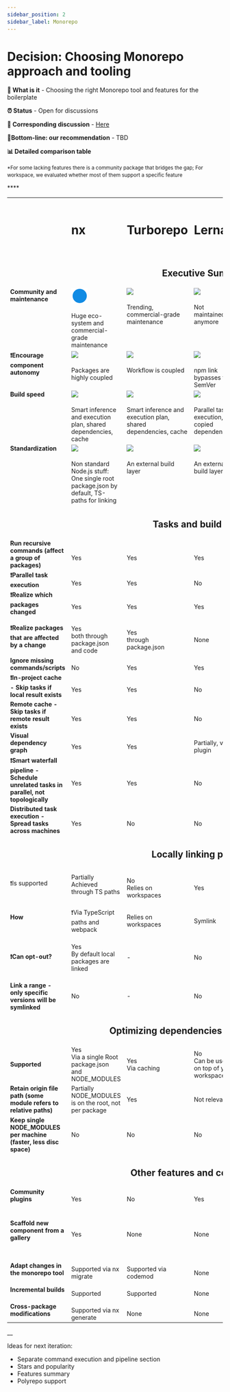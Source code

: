 ```yaml
---
sidebar_position: 2
sidebar_label: Monorepo
---
```


# Decision: Choosing **Monorepo** approach and tooling

**📔 What is it** - Choosing the right Monorepo tool and features for the boilerplate

**⏰ Status** - Open for discussions

**📁 Corresponding discussion** - [Here](https://github.com/practicajs/practica/issues/80)

**🎯Bottom-line: our recommendation** - TBD

**📊 Detailed comparison table**

<small>*For some lacking features there is a community package that bridges the gap; For workspace, we evaluated whether most of them support a specific feature</small>

<table valign="top">
  <tr>
    <td></td>
    <td><h1>nx</h1></td>
    <td><h1>Turborepo</h1></td>
    <td><h1>Lerna</h1></td>
    <td><h1>workspace (npm, yarn, pnpm)</h1></td>
  </tr>
  <tr>
    <td colspan="5" align="center"><h2>Executive Summary</h2></td>
  </tr>
  <tr valign="top">
    <td><b>Community and maintenance</b></td>
    <td><img src="/docs/static/img/docs/decisions/full.png"/><br/><br/>Huge eco-system and commercial-grade maintenance</td>
    <td><img src="/img/docs/decisions/full.png"/><br/><br/>Trending, commercial-grade maintenance</td>
    <td>
      <img src="/img/docs/decisions/partial.png"/><br/><br/>Not maintained anymore</td>
    <td><img src="/img/docs/decisions/almost-full.png"/><br/><br/>Solid</td>
  </tr>
  <tr valign="top">
    <td><b>❗Encourage component autonomy</b></td>
    <td><img src="/img/docs/decisions/partial.png"/><br/><br/>Packages are highly coupled</td>
    <td><img src="/img/docs/decisions/almost-full.png"/><br/><br/>Workflow is coupled</td>
    <td><img src="/img/docs/decisions/almost-full.png"/><br/><br/>npm link bypasses the SemVer</td>
    <td>
      <img src="/img/docs/decisions/full.png"/><br/><br/>Minor concern: shared NODE_MODULES on the root</td>
  </tr>
  <tr valign="top">
    <td><b>Build speed</b></td>
    <td><img src="/img/docs/decisions/full.png"/><br/><br/>Smart inference and execution plan, shared dependencies, cache</td>
    <td><img src="/img/docs/decisions/full.png"/><br/><br/>Smart inference and execution plan, shared dependencies, cache</td>
    <td><img src="/img/docs/decisions/partial.png"/><br/><br/>Parallel tasks execution, copied dependencies</td>
    <td>
      <img src="/img/docs/decisions/partial.png"/><br/><br/>Shared dependencies</td>
  </tr>
    <tr valign="top">
      <td><b>Standardization</b></td>
    <td><img src="/img/docs/decisions/partial.png"/><br/><br/>Non standard Node.js stuff: One single root package.json by default, TS-paths for linking</td>
    <td><img src="/img/docs/decisions/full.png"/><br/><br/>An external build layer</td>
    <td><img src="/img/docs/decisions/full.png"/><br/><br/>An external build layer</td>
    <td>
      <img src="/img/docs/decisions/full.png"/><br/><br/>An external package centralizer</td>
  </tr>
    <tr>
    <td class="tg-ho3n" colspan="5" align="center"><h2>Tasks and build pipeline</h2></td>
  </tr>
  <tr>
    <td><b>Run recursive commands (affect a group of packages)</b></td>
    <td><br/>Yes</td>
    <td><br/>Yes</td>
    <td><br/>Yes</td>
    <td><br/>Yes</td>
  </tr>
  <tr>
    <td><b>❗️Parallel task execution</b></td>
    <td><br/>Yes</td>
    <td><br/>Yes</td>
    <td><br/>No</td>
    <td><br/>Yes* (Yarn & Pnpm)</td>
  </tr>
    <tr>
    <td><b>❗️Realize which packages changed</b></td>
    <td><br/>Yes</td>
    <td><br/>Yes</td>
    <td><br/>Yes</td>
    <td><br/>No</td>
  </tr>
    <tr>
    <td><b>❗️Realize packages that are affected by a change</b></td>
    <td><br/>Yes<br/>both through package.json and code</td>
    <td><br/>Yes<br/>through package.json</td>
    <td><br/>None</td>
    <td><br/>None</td>
  </tr>
  <tr>
    <td><b>Ignore missing commands/scripts</b></td>
    <td><br/>No</td>
    <td><br/>Yes</td>
    <td><br/>Yes</td>
    <td><br/>Yes</td>
  </tr>
  <tr>
    <td><b>❗️In-project cache - Skip tasks if local result exists</b></td>
    <td><br/>Yes</td>
    <td><br/>Yes</td>
    <td><br/>No</td>
    <td><br/>No</td>
  </tr>
  <tr>
    <td><b>Remote cache - Skip tasks if remote result exists</b></td>
    <td><br/>Yes</td>
    <td><br/>Yes</td>
    <td><br/>No</td>
    <td><br/>No</td>
  </tr>
    <tr>
      <td><b>Visual dependency graph</b></td>
    <td><br/>Yes</td>
    <td><br/>Yes</td>
    <td><br/>Partially, via plugin</td>
    <td><br/>No</td>
  </tr>
  <tr>
    <td><b>❗️Smart waterfall pipeline - Schedule unrelated tasks in parallel, not topologically</b></td>
    <td><br/>Yes</td>
    <td><br/>Yes</td>
    <td><br/>No</td>
    <td><br/>No</td>
  </tr>
  <tr>
    <td><b>Distributed task execution - Spread tasks across machines</b></td>
    <td><br/>Yes</td>
    <td><br/>No</td>
    <td><br/>No</td>
    <td><br/>No</td>
  </tr>
  <tr>
    <td class="tg-ho3n" colspan="5" align="center"><h2>Locally linking packages</h2></td>
  </tr>
  <tr>
    <td>❗️Is supported</td>
    <td>Partially<br/>Achieved through TS paths</td>
    <td><br/>No<br/>Relies on workspaces</td>
    <td><br/>Yes</td>
    <td><br/>Yes</td>
  </tr>
  <tr>
    <td><b>How</b></td>
    <td><br/>❗️Via TypeScript paths and webpack</td>
    <td><br/>Relies on workspaces</td>
    <td><br/>Symlink</td>
    <td><br/>Symlink</td>
  </tr>
   <tr>
     <td><b>❗️Can opt-out?</b></td>
    <td>Yes<br/>By default local packages are linked</td>
    <td>-</td>
    <td>No</td>
    <td>Partially<br/>Pnpm allows preferring remote packages, Yarn has a [focused package](https://classic.yarnpkg.com/blog/2018/05/18/focused-workspaces/) option which only works per a single package</td>
  </tr>
     <tr>
     <td><b>Link a range - only specific versions will be symlinked</b></td>
    <td>No</td>
    <td>-</td>
    <td>No</td>
    <td>Some<br/>Yarn and Pnpm allows workspace versioning</td>
  </tr>
  <tr>
    <td class="tg-ho3n" colspan="5" align="center"><h2>Optimizing dependencies installation speed</h2></td>
  </tr>
  <tr>
    <td><b>Supported</b></td>
    <td>Yes<br/>Via a single Root package.json and NODE_MODULES</td>
    <td>Yes<br/>Via caching</td>
    <td>No<br/>Can be used on top of yarn workspace</td>
    <td>Yes<br/>Via single node_modules folder</td>
  </tr>
  <tr>
    <td><b>Retain origin file path (some module refers to relative paths)</b></td>****
    <td>Partially<br/>NODE_MODULES is on the root, not per package</td>
    <td>Yes</td>
    <td>Not relevant</td>
    <td>Partially<br/>Pnpm uses hard link instead of symlinks</td>
  </tr>
  <tr>
    <td><b>Keep single NODE_MODULES per machine (faster, less disc space)</b></td>
    <td>No<br/></td>
    <td>No</td>
    <td>No</td>
    <td>Partially<br/>Pnpm supports this</td>
  </tr>
  <tr>
    <td class="tg-ho3n" colspan="5" align="center"><h2>Other features and considerations</h2></td>
  </tr>
   <tr>
     <td><b>Community plugins</b></td>
    <td><br/>Yes</td>
    <td><br/>No</td>
    <td><br/>Yes</td>
    <td><br/>Yes</td>
  </tr>
  <tr>
    <td><b>Scaffold new component from a gallery</b></td>
    <td><br/>Yes</td>
    <td><br/>None</td>
    <td><br/>None</td>
    <td><br/>None</td>
    <td>Create a new package to the repo</td>
    <td><br/>Built it code genreation with useful templates</td>
    <td><br/>None, 3rd party code generator can be used</td>
    <td><br/>None, 3rd party code generator can be used</td>
    <td><br/>None, 3rd party code generator can be used</td>
  </tr>
  <tr>
    <td><b>Adapt changes in the monorepo tool</b></td>
    <td><br/>Supported via nx migrate</td>
    <td><br/>Supported via codemod</td>
    <td><br/>None</td>
    <td><br/>None</td>
  </tr>
  <tr>
    <td><b>Incremental builds</b></td>
    <td><br/>Supported</td>
    <td><br/>Supported</td>
    <td><br/>None</td>
    <td><br/>None</td>
  </tr>
  <tr>
    <td><b>Cross-package modifications</b></td>
    <td><br/>Supported via nx generate</td>
    <td><br/>None</td>
    <td><br/>None</td>
    <td><br/>None</td>
  </tr>
</table>

__

Ideas for next iteration:
- Separate command execution and pipeline section
- Stars and popularity
- Features summary
- Polyrepo support

